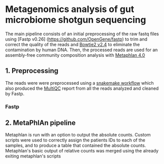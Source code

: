 # Metagenomics analysis of gut microbiome shotgun sequencing

The main pipeline consists of an initial preprocessing of the raw fastq files using [Fastp v0.26] (https://github.com/OpenGene/fastp) to trim and correct the quality of the reads and [Bowtie2 v2.4](https://github.com/BenLangmead/bowtie2) to eliminate the contamination by human DNA. Then, the processed reads are used for an assembly-free community composition analysis with [Metaphlan 4.0](https://github.com/biobakery/MetaPhlAn) 

## 1. Preprocessing
  
  The reads were were preprocessed using a [snakemake workflow](https://github.com/pabloati/Metagenomics-pipeline/blob/main/Preprocessing.smk) which also produced the [MultiQC](https://github.com/ewels/MultiQC) report from all the reads analyzed and cleaned by Fastp. 

  ### Fastp


## 2. MetaPhlAn pipeline

  Metaphlan is run with an option to output the absolute counts. Custom scripts were used to correctly assign the patients IDs to each of the samples, and to produce a table that contained the absolute counts. Metaphlan's basic output of relative counts was merged using the already exiting metaphlan's scripts
